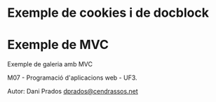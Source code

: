 # Exemple de cookies i de docblock

Exemple de MVC
=============

Exemple de galeria amb MVC

M07 - Programació d'aplicacions web - UF3.

Autor: Dani Prados dprados@cendrassos.net